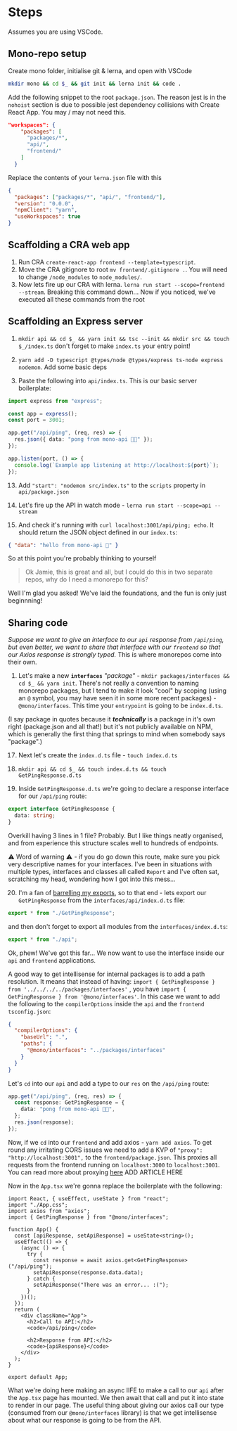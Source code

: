 # Steps

Assumes you are using VSCode.

## Mono-repo setup

Create mono folder, initialise git & lerna, and open with VSCode
```sh
mkdir mono && cd $_ && git init && lerna init && code .
````

Add the following snippet to the root `package.json`. The reason jest is in the `nohoist` section is due to possible jest dependency collisions with Create React App. You may / may not need this.

```json
"workspaces": {
    "packages": [
      "packages/*",
      "api/",
      "frontend/"
    ]
  }
```

Replace the contents of your `lerna.json` file with this

```json
{
  "packages": ["packages/*", "api/", "frontend/"],
  "version": "0.0.0",
  "npmClient": "yarn",
  "useWorkspaces": true
}
```


## Scaffolding a CRA web app

1. Run CRA `create-react-app frontend --template=typescript`.
2. Move the CRA gitignore to root `mv frontend/.gitignore .`. You will need to change `/node_modules` to `node_modules/`.
3. Now lets fire up our CRA with lerna. `lerna run start --scope=frontend --stream`. Breaking this command down... Now if you noticed, we've executed all these commands from the root

## Scaffolding an Express server

1. `mkdir api && cd $_ && yarn init && tsc --init && mkdir src && touch $_/index.ts` don't forget to make `index.ts` your entry point!
2. `yarn add -D typescript @types/node @types/express ts-node express nodemon`. Add some basic deps

3. Paste the following into `api/index.ts`. This is our basic server boilerplate:

```ts
import express from "express";

const app = express();
const port = 3001;

app.get("/api/ping", (req, res) => {
  res.json({ data: "pong from mono-api 👋🏓" });
});

app.listen(port, () => {
  console.log(`Example app listening at http://localhost:${port}`);
});
```

13. Add `"start": "nodemon src/index.ts"` to the `scripts` property in `api/package.json`

14. Let's fire up the API in watch mode - `lerna run start --scope=api --stream`

15. And check it's running with `curl localhost:3001/api/ping; echo`. It should return the JSON object defined in our `index.ts`:

```json
{ "data": "hello from mono-api 👋" }
```

So at this point you're probably thinking to yourself

> Ok Jamie, this is great and all, but I could do this in two separate repos, why do I need a monorepo for this?

Well I'm glad you asked! We've laid the foundations, and the fun is only just beginnning!

## Sharing code

_Suppose we want to give an interface to our `api` response from `/api/ping`, but even better, we want to share that interface with our `frontend` so that our Axios response is strongly typed._ This is where monorepos come into their own.

1.  Let's make a new **`interfaces`** _"package"_ - `mkdir packages/interfaces && cd $_ && yarn init`. There's not really a convention to naming monorepo packages, but I tend to make it look "cool" by scoping (using an `@` symbol, you may have seen it in some more recent packages) - `@mono/interfaces`. This time your `entrypoint` is going to be `index.d.ts`.

(I say package in quotes because it **_technically_** is a package in it's own right (package.json and all that!) but it's not publicly available on NPM, which is generally the first thing that springs to mind when somebody says "package".)

17. Next let's create the `index.d.ts` file - `touch index.d.ts`

18. `mkdir api && cd $_ && touch index.d.ts && touch GetPingResponse.d.ts`

19. Inside `GetPingResponse.d.ts` we're going to declare a response interface for our `/api/ping` route:

```ts
export interface GetPingResponse {
  data: string;
}
```

Overkill having 3 lines in 1 file? Probably. But I like things neatly organised, and from experience this structure scales well to hundreds of endpoints.

⚠️ Word of warning ⚠️ - if you do go down this route, make sure you pick very descriptive names for your interfaces. I've been in situations with multiple types, interfaces and classes all called `Report` and I've often sat, scratching my head, wondering how I got into this mess...

20. I'm a fan of [barrelling my exports](https://basarat.gitbook.io/typescript/main-1/barrel), so to that end - lets export our `GetPingResponse` from the `interfaces/api/index.d.ts` file:

```ts
export * from "./GetPingResponse";
```

and then don't forget to export all modules from the `interfaces/index.d.ts`:

```ts
export * from "./api";
```

Ok, phew! We've got this far... We now want to use the interface inside our `api` and `frontend` applications.

A good way to get intellisense for internal packages is to add a path resolution. It means that instead of having:
`import { GetPingResponse } from '../../../../packages/interfaces'` , you have `import { GetPingResponse } from '@mono/interfaces'`.
In this case we want to add the following to the `compilerOptions` inside the `api` and the `frontend` `tsconfig.json`:

```json
{
  "compilerOptions": {
    "baseUrl": ".",
    "paths": {
      "@mono/interfaces": "../packages/interfaces"
    }
  }
}
```

Let's `cd` into our `api` and add a type to our `res` on the `/api/ping` route:

```ts
app.get("/api/ping", (req, res) => {
  const response: GetPingResponse = {
    data: "pong from mono-api 🏓👋",
  };
  res.json(response);
});
```
Now, if we `cd` into our `frontend` and add axios - `yarn add axios`. To get round any irritating CORS issues we need to add a KVP of `"proxy": "http://localhost:3001",` to the `frontend/package.json`. This proxies all requests from the frontend running on `localhost:3000` to `localhost:3001`. You can read more about proxying [here]() ADD ARTICLE HERE

Now in the `App.tsx` we're gonna replace the boilerplate with the following:

```tsx
import React, { useEffect, useState } from "react";
import "./App.css";
import axios from "axios";
import { GetPingResponse } from "@mono/interfaces";

function App() {
  const [apiResponse, setApiResponse] = useState<string>();
  useEffect(() => {
    (async () => {
      try {
        const response = await axios.get<GetPingResponse>("/api/ping");
        setApiResponse(response.data.data);
      } catch {
        setApiResponse("There was an error... :(");
      }
    })();
  });
  return (
    <div className="App">
      <h2>Call to API:</h2>
      <code>/api/ping</code>

      <h2>Response from API:</h2>
      <code>{apiResponse}</code>
    </div>
  );
}

export default App;
```

What we're doing here making an async IIFE to make a call to our `api` after the `App.tsx` page has mounted. We then await that call and put it into state to render in our page. The useful thing about giving our axios call our type (consumed from our `@mono/interfaces` library) is that we get intellisense about what our response is going to be from the API.